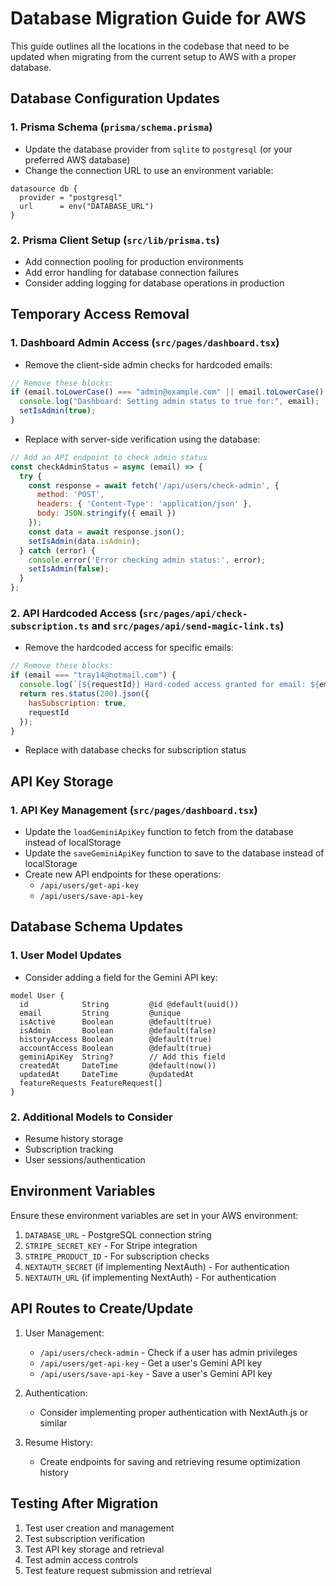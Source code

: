 # Database Migration Guide for AWS

This guide outlines all the locations in the codebase that need to be updated when migrating from the current setup to AWS with a proper database.

## Database Configuration Updates

### 1. Prisma Schema (`prisma/schema.prisma`)
- Update the database provider from `sqlite` to `postgresql` (or your preferred AWS database)
- Change the connection URL to use an environment variable:
```prisma
datasource db {
  provider = "postgresql"
  url      = env("DATABASE_URL")
}
```

### 2. Prisma Client Setup (`src/lib/prisma.ts`)
- Add connection pooling for production environments
- Add error handling for database connection failures
- Consider adding logging for database operations in production

## Temporary Access Removal

### 1. Dashboard Admin Access (`src/pages/dashboard.tsx`)
- Remove the client-side admin checks for hardcoded emails:
```javascript
// Remove these blocks:
if (email.toLowerCase() === "admin@example.com" || email.toLowerCase() === "tray14@hotmail.com") {
  console.log("Dashboard: Setting admin status to true for:", email);
  setIsAdmin(true);
}
```
- Replace with server-side verification using the database:
```javascript
// Add an API endpoint to check admin status
const checkAdminStatus = async (email) => {
  try {
    const response = await fetch('/api/users/check-admin', {
      method: 'POST',
      headers: { 'Content-Type': 'application/json' },
      body: JSON.stringify({ email })
    });
    const data = await response.json();
    setIsAdmin(data.isAdmin);
  } catch (error) {
    console.error('Error checking admin status:', error);
    setIsAdmin(false);
  }
};
```

### 2. API Hardcoded Access (`src/pages/api/check-subscription.ts` and `src/pages/api/send-magic-link.ts`)
- Remove the hardcoded access for specific emails:
```javascript
// Remove these blocks:
if (email === "tray14@hotmail.com") {
  console.log(`[${requestId}] Hard-coded access granted for email: ${email}`);
  return res.status(200).json({
    hasSubscription: true,
    requestId
  });
}
```
- Replace with database checks for subscription status

## API Key Storage

### 1. API Key Management (`src/pages/dashboard.tsx`)
- Update the `loadGeminiApiKey` function to fetch from the database instead of localStorage
- Update the `saveGeminiApiKey` function to save to the database instead of localStorage
- Create new API endpoints for these operations:
  - `/api/users/get-api-key`
  - `/api/users/save-api-key`

## Database Schema Updates

### 1. User Model Updates
- Consider adding a field for the Gemini API key:
```prisma
model User {
  id            String         @id @default(uuid())
  email         String         @unique
  isActive      Boolean        @default(true)
  isAdmin       Boolean        @default(false)
  historyAccess Boolean        @default(true)
  accountAccess Boolean        @default(true)
  geminiApiKey  String?        // Add this field
  createdAt     DateTime       @default(now())
  updatedAt     DateTime       @updatedAt
  featureRequests FeatureRequest[]
}
```

### 2. Additional Models to Consider
- Resume history storage
- Subscription tracking
- User sessions/authentication

## Environment Variables

Ensure these environment variables are set in your AWS environment:

1. `DATABASE_URL` - PostgreSQL connection string
2. `STRIPE_SECRET_KEY` - For Stripe integration
3. `STRIPE_PRODUCT_ID` - For subscription checks
4. `NEXTAUTH_SECRET` (if implementing NextAuth) - For authentication
5. `NEXTAUTH_URL` (if implementing NextAuth) - For authentication

## API Routes to Create/Update

1. User Management:
   - `/api/users/check-admin` - Check if a user has admin privileges
   - `/api/users/get-api-key` - Get a user's Gemini API key
   - `/api/users/save-api-key` - Save a user's Gemini API key

2. Authentication:
   - Consider implementing proper authentication with NextAuth.js or similar

3. Resume History:
   - Create endpoints for saving and retrieving resume optimization history

## Testing After Migration

1. Test user creation and management
2. Test subscription verification
3. Test API key storage and retrieval
4. Test admin access controls
5. Test feature request submission and retrieval